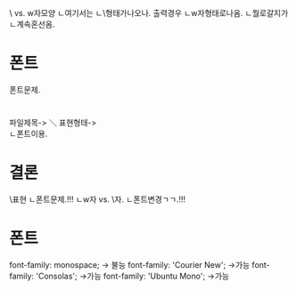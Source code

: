 \ vs. w자모양
ㄴ여기서는
ㄴ\형태가나오나.
출력경우
ㄴw자형태로나옴.
ㄴ뭘로갈지가
ㄴ계속혼선옴.

# 폰트
폰트문제.
#
파일제목-> ＼
표현형태-> \
ㄴ폰트이용.


# 결론
\표현
ㄴ폰트문제.!!!
ㄴw자 vs. \자.
ㄴ폰트변경ㄱㄱ.!!!
# 폰트
font-family: monospace; -> 불능
font-family: 'Courier New';                        ->가능
font-family: 'Consolas';                           ->가능
font-family: 'Ubuntu Mono';                        ->가능
